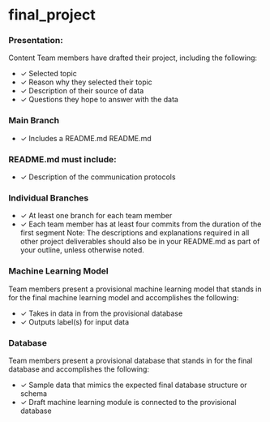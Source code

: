 # final_project


### **Presentation:**
Content Team members have drafted their project, including the following: 
- ✓ Selected topic 
- ✓ Reason why they selected their topic 
- ✓ Description of their source of data 
- ✓ Questions they hope to answer with the data 

### **Main Branch**
- ✓ Includes a README.md README.md 

### **README.md must include:**
- ✓ Description of the communication protocols 

### **Individual Branches**
- ✓ At least one branch for each team member 
- ✓ Each team member has at least four commits from the duration of the first segment 
Note: The descriptions and explanations required in all other project deliverables should also be in your README.md as part of your outline, unless otherwise noted.

### **Machine Learning Model**
Team members present a provisional machine learning model that stands in for the final machine learning model and accomplishes the following: 
- ✓ Takes in data in from the provisional database 
- ✓ Outputs label(s) for input data

### **Database**
Team members present a provisional database that stands in for the final database and accomplishes the following: 
- ✓ Sample data that mimics the expected final database structure or schema 
- ✓ Draft machine learning module is connected to the provisional database

